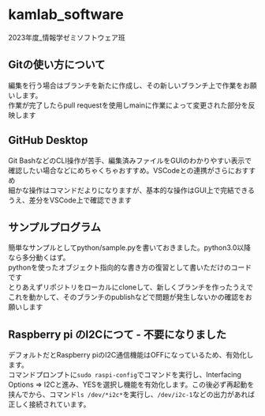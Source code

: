# kamlab_software

2023年度_情報学ゼミソフトウェア班

## Gitの使い方について

編集を行う場合はブランチを新たに作成し、その新しいブランチ上で作業をお願いします。  
作業が完了したらpull requestを使用しmainに作業によって変更された部分を反映します  

## GitHub Desktop

Git BashなどのCLI操作が苦手、編集済みファイルをGUIのわかりやすい表示で確認したい場合などにめちゃくちゃおすすめ。VSCodeとの連携がさらにおすすめ  
細かな操作はコマンドだよりになりますが、基本的な操作はGUI上で完結できるうえ、差分をVSCode上で確認できます  

## サンプルプログラム

簡単なサンプルとしてpython/sample.pyを書いておきました。python3.0以降なら多分動くはず。  
pythonを使ったオブジェクト指向的な書き方の復習として書いただけのコードです  
とりあえずリポジトリをローカルにcloneして、新しくブランチを作ったうえでこれを動かして、そのブランチのpublishなどで問題が発生しないかの確認をお願いします

## Raspberry pi のI2Cにつて - 不要になりました

デフォルトだとRaspberry piのI2C通信機能はOFFになっているため、有効化します。  
コマンドプロンプトに`sudo raspi-config`でコマンドを実行し、Interfacing Options => I2Cと進み、YESを選択し機能を有効化します。この後必ず再起動を挟んでから、コマンド`ls /dev/*i2c*`を実行し、`/dev/i2c-1`などの出力があれば正しく接続されています。
